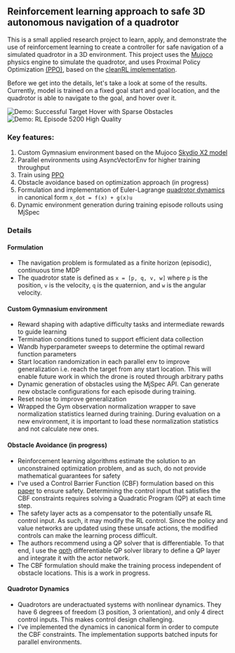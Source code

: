 ## Reinforcement learning approach to safe 3D autonomous navigation of a quadrotor

This is a small applied research project to learn, apply, and demonstrate the use of reinforcement learning to create a controller for safe navigation of a simulated quadrotor in a 3D environment. This project uses the [Mujoco](https://mujoco.org/) physics engine to simulate the quadrotor, and uses Proximal Policy Optimization [(PPO)](https://arxiv.org/pdf/1707.06347), based on the [cleanRL implementation](https://github.com/vwxyzjn/cleanrl).

Before we get into the details, let's take a look at some of the results. Currently, model is trained on a fixed goal start and goal location, and the quadrotor is able to navigate to the goal, and hover over it. 

![Demo: Successful Target Hover with Sparse Obstacles](demo-videos/successful-target-hover-sparse-obstacles.gif)
![Demo: RL Episode 5200 High Quality](demo-videos/rl-video-episode-5200-hq.gif)

### Key features:
1. Custom Gymnasium environment based on the Mujoco [Skydio X2 model](https://github.com/google-deepmind/mujoco_menagerie/tree/main/skydio_x2)
2. Parallel environments using AsyncVectorEnv for higher training throughput
3. Train using [PPO](https://github.com/vwxyzjn/cleanrl)
4. Obstacle avoidance based on optimization approach (in progress)
5. Formulation and implementation of Euler-Lagrange [quadrotor dynamics](https://vnav.mit.edu/material/06-Control1-notes.pdf) in canonical form ```x_dot = f(x) + g(x)u```
6. Dynamic environment generation during training episode rollouts using MjSpec

### Details
#### Formulation
- The navigation problem is formulated as a finite horizon (episodic), continuous time MDP
- The quadrotor state is defined as ```x = [p, q, v, w]``` where ```p``` is the position, ```v``` is the velocity, ```q``` is the quaternion, and ```w``` is the angular velocity.

#### Custom Gymnasium environment
- Reward shaping with adaptive difficulty tasks and intermediate rewards to guide learning
- Termination conditions tuned to support efficient data collection
- Wandb hyperparameter sweeps to determine the optimal reward function parameters
- Start location randomization in each parallel env to improve generalization i.e. reach the target from any start location. This will enable future work in which the drone is routed through arbitrary paths
- Dynamic generation of obstacles using the MjSpec API. Can generate new obstacle configurations for each episode during training. 
- Reset noise to improve generalization
- Wrapped the Gym observation normalization wrapper to save normalization statistics learned during training. During evaluation on a new environment, it is important to load these normalization statistics and not calculate new ones.

#### Obstacle Avoidance (in progress)
- Reinforcement learning algorithms estimate the solution to an unconstrained optimization problem, and as such, do not provide mathematical guarantees for safety
- I've used a Control Barrier Function (CBF) formulation based on this [paper](https://arxiv.org/pdf/2110.05415) to ensure safety. Determining the control input that satisfies the CBF constraints requires solving a Quadratic Program (QP) at each time step. 
- The safety layer acts as a compensator to the potentially unsafe RL control input. As such, it may modify the RL control. Since the policy and value networks are updated using these unsafe actions, the modified controls can make the learning process difficult. 
- The authors recommend using a QP solver that is differentiable. To that end, I use the [qpth](https://locuslab.github.io/qpth/) differentiable QP solver library to define a QP layer and integrate it with the actor network.
- The CBF formulation should make the training process independent of obstacle locations. This is a work in progress.

#### Quadrotor Dynamics
- Quadrotors are underactuated systems with nonlinear dynamics. They have 6 degrees of freedom (3 position, 3 orientation), and only 4 direct control inputs. This makes control design challenging.
- I've implemented the dynamics in canonical form in order to compute the CBF constraints. The implementation supports batched inputs for parallel environments.
